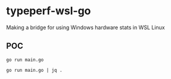# typeperf-wsl-go

Making a bridge for using Windows hardware stats in WSL Linux

## POC

```shell
go run main.go

go run main.go | jq .
```
